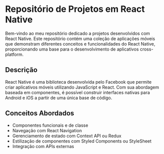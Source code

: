 # Repositório de Projetos em React Native

Bem-vindo ao meu repositório dedicado a projetos desenvolvidos com React Native. Este repositório contém uma coleção de aplicações móveis que demonstram diferentes conceitos e funcionalidades do React Native, proporcionando uma base para o desenvolvimento de aplicativos cross-platform.

## Descrição

React Native é uma biblioteca desenvolvida pelo Facebook que permite criar aplicativos móveis utilizando JavaScript e React. Com sua abordagem baseada em componentes, é possível construir interfaces nativas para Android e iOS a partir de uma única base de código.

## Conceitos Abordados

- Componentes funcionais e de classe
- Navegação com React Navigation
- Gerenciamento de estado com Context API ou Redux
- Estilização de componentes com Styled Components ou StyleSheet
- Integração com APIs externas
